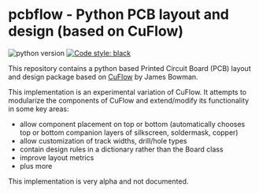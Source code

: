 # pcbflow - Python PCB layout and design (based on CuFlow)

![python version](https://img.shields.io/static/v1?label=python&message=3.6%2B&color=blue&style=flat&logo=python)
<a href="https://github.com/psf/black"><img alt="Code style: black" src="https://img.shields.io/badge/code%20style-black-000000.svg"></a>  

This repository contains a python based Printed Circuit Board (PCB) layout and design package based on [CuFlow](https://github.com/jamesbowman/cuflow) by James Bowman.

This implementation is an experimental variation of CuFlow.  It attempts to modularize the components of CuFlow and extend/modify its functionality in some key areas:

- allow component placement on top or bottom (automatically chooses top or bottom companion layers of silkscreen, soldermask, copper)
- allow customization of track widths, drill/hole types
- contain design rules in a dictionary rather than the Board class
- improve layout metrics
- plus more

This implementation is very alpha and not documented.
